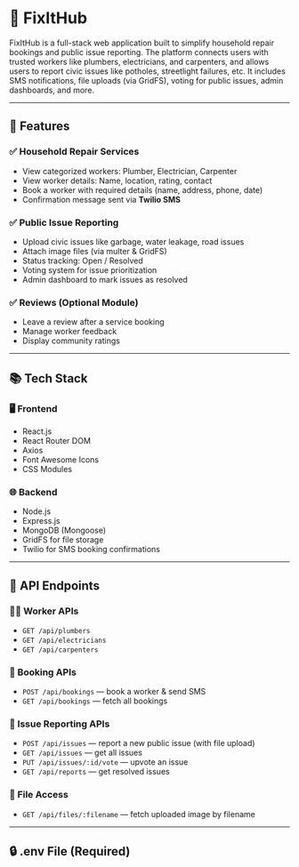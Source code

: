 # 🔧 FixItHub

FixItHub is a full-stack web application built to simplify household repair bookings and public issue reporting. The platform connects users with trusted workers like plumbers, electricians, and carpenters, and allows users to report civic issues like potholes, streetlight failures, etc. It includes SMS notifications, file uploads (via GridFS), voting for public issues, admin dashboards, and more.

---

## 🚀 Features

### ✅ Household Repair Services
- View categorized workers: Plumber, Electrician, Carpenter
- View worker details: Name, location, rating, contact
- Book a worker with required details (name, address, phone, date)
- Confirmation message sent via **Twilio SMS**

### ✅ Public Issue Reporting
- Upload civic issues like garbage, water leakage, road issues
- Attach image files (via multer & GridFS)
- Status tracking: Open / Resolved
- Voting system for issue prioritization
- Admin dashboard to mark issues as resolved

### ✅ Reviews (Optional Module)
- Leave a review after a service booking
- Manage worker feedback
- Display community ratings

---

## 📚 Tech Stack

### 🖥 Frontend
- React.js
- React Router DOM
- Axios
- Font Awesome Icons
- CSS Modules

### 🌐 Backend
- Node.js
- Express.js
- MongoDB (Mongoose)
- GridFS for file storage
- Twilio for SMS booking confirmations

---

## 🔁 API Endpoints

### 🧑‍🔧 Worker APIs
- `GET /api/plumbers`
- `GET /api/electricians`
- `GET /api/carpenters`

### 📅 Booking APIs
- `POST /api/bookings` — book a worker & send SMS
- `GET /api/bookings` — fetch all bookings

### 🚧 Issue Reporting APIs
- `POST /api/issues` — report a new public issue (with file upload)
- `GET /api/issues` — get all issues
- `PUT /api/issues/:id/vote` — upvote an issue
- `GET /api/reports` — get resolved issues

### 📂 File Access
- `GET /api/files/:filename` — fetch uploaded image by filename

---

## 🔒 .env File (Required)

